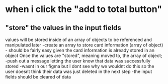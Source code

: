 # when i click the "add to total button"
## "store" the values in the input fields
values will be stored inside of an array of objects to be referenced and manipulated later
	-create an array to store card information (array of object) 
 		- should be fairly easy given the card information is already stored in an object
Once the values are "stored", meaning moved to, the array of object;
	-push out a message letting the user know that data was successfully stored
		-wasnt in our figma but I dont see why we wouldnt do this so the user 
		 doesnt think their data was just deleted in the next step
	-the input fields should be cleared of data
